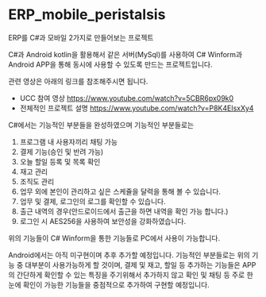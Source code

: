 # ERP_mobile_peristalsis
ERP를 C#과 모바일 2가지로 만들어보는 프로젝트

C#과 Android kotlin을 활용해서 같은 서버(MySql)를 사용하여 C# Winform과 Android APP을 통해 동시에 사용할 수 있도록 만드는 프로젝트입니다.

관련 영상은 아래의 링크를 참조해주시면 됩니다.
- UCC 참여 영상 https://www.youtube.com/watch?v=5CBR6px09k0
- 전체적인 프로젝트 설명 https://www.youtube.com/watch?v=P8K4EIsxXy4

C#에서는 기능적인 부분들을 완성하였으며
기능적인 부분들로는
1. 프로그램 내 사용자끼리 채팅 가능
2. 결제 기능(승인 및 반려 가능)
3. 오늘 할일 등록 및 목록 확인
4. 재고 관리
5. 조직도 관리
6. 업무 외에 본인이 관리하고 싶은 스케쥴을 달력을 통해 볼 수 있습니다.
7. 업무 및 결제, 로그인의 로그를 확인할 수 있습니다.
8. 출근 내역의 경우(안드로이드에서 출근을 하면 내역을 확인 가능 합니다.)
9. 로그인 시 AES256을 사용하여 보안성을 강화하였습니다.

위의 기능들이 C# Winform을 통한 기능들로 PC에서 사용이 가능합니다.

Android에서는 아직 미구현이며 추후 추가할 예정입니다.
기능적인 부분들로는
위의 기능 중 대부분이 사용가능하게 할 것이며, 결제 및 재고, 할일 등 추가하는 기능들은 APP의 간단하게 확인할 수 있는 특징을 주기위해서 추가하지 않고 확인 및 채팅 등 주로 한눈에 확인이
가능한 기능들을 중점적으로 추가하여 구현할 예정입니다.
